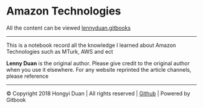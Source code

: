 # Amazon Technologies

All the content can be viewed [lennyduan.gitbooks](https://lennyduan.gitbooks.io/aws-certified-solutions-architect-notebook/content/)

---

This is a notebook record all the knowledge I learned about Amazon Technologies such as MTurk, AWS and ect

**Lenny Duan** is the original author. Please give credit to the original author when you use it elsewhere. For any website reprinted the article channels, please reference

---

© Copyright 2018 Hongyi Duan | All rights reserved | [Github](https://github.com/LennyDuan) \| Powered by Gitbook 

